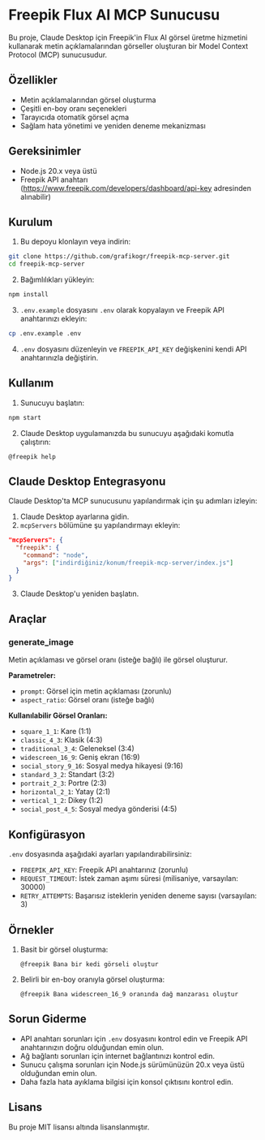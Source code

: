 # Freepik Flux AI MCP Sunucusu

Bu proje, Claude Desktop için Freepik'in Flux AI görsel üretme hizmetini kullanarak metin açıklamalarından görseller oluşturan bir Model Context Protocol (MCP) sunucusudur.

## Özellikler

- Metin açıklamalarından görsel oluşturma
- Çeşitli en-boy oranı seçenekleri
- Tarayıcıda otomatik görsel açma
- Sağlam hata yönetimi ve yeniden deneme mekanizması

## Gereksinimler

- Node.js 20.x veya üstü
- Freepik API anahtarı (https://www.freepik.com/developers/dashboard/api-key adresinden alınabilir)

## Kurulum

1. Bu depoyu klonlayın veya indirin:
```bash
git clone https://github.com/grafikogr/freepik-mcp-server.git
cd freepik-mcp-server
```

2. Bağımlılıkları yükleyin:
```bash
npm install
```

3. `.env.example` dosyasını `.env` olarak kopyalayın ve Freepik API anahtarınızı ekleyin:
```bash
cp .env.example .env
```

4. `.env` dosyasını düzenleyin ve `FREEPIK_API_KEY` değişkenini kendi API anahtarınızla değiştirin.

## Kullanım

1. Sunucuyu başlatın:
```bash
npm start
```

2. Claude Desktop uygulamanızda bu sunucuyu aşağıdaki komutla çalıştırın:
```
@freepik help
```

## Claude Desktop Entegrasyonu

Claude Desktop'ta MCP sunucusunu yapılandırmak için şu adımları izleyin:

1. Claude Desktop ayarlarına gidin.
2. `mcpServers` bölümüne şu yapılandırmayı ekleyin:
```json
"mcpServers": {
  "freepik": {
    "command": "node",
    "args": ["indirdiğiniz/konum/freepik-mcp-server/index.js"]
  }
}
```
3. Claude Desktop'u yeniden başlatın.

## Araçlar

### generate_image

Metin açıklaması ve görsel oranı (isteğe bağlı) ile görsel oluşturur.

**Parametreler:**
- `prompt`: Görsel için metin açıklaması (zorunlu)
- `aspect_ratio`: Görsel oranı (isteğe bağlı)

**Kullanılabilir Görsel Oranları:**
- `square_1_1`: Kare (1:1)
- `classic_4_3`: Klasik (4:3)
- `traditional_3_4`: Geleneksel (3:4)
- `widescreen_16_9`: Geniş ekran (16:9)
- `social_story_9_16`: Sosyal medya hikayesi (9:16)
- `standard_3_2`: Standart (3:2)
- `portrait_2_3`: Portre (2:3)
- `horizontal_2_1`: Yatay (2:1)
- `vertical_1_2`: Dikey (1:2)
- `social_post_4_5`: Sosyal medya gönderisi (4:5)

## Konfigürasyon

`.env` dosyasında aşağıdaki ayarları yapılandırabilirsiniz:

- `FREEPIK_API_KEY`: Freepik API anahtarınız (zorunlu)
- `REQUEST_TIMEOUT`: İstek zaman aşımı süresi (milisaniye, varsayılan: 30000)
- `RETRY_ATTEMPTS`: Başarısız isteklerin yeniden deneme sayısı (varsayılan: 3)

## Örnekler

1. Basit bir görsel oluşturma:
   ```
   @freepik Bana bir kedi görseli oluştur
   ```

2. Belirli bir en-boy oranıyla görsel oluşturma:
   ```
   @freepik Bana widescreen_16_9 oranında dağ manzarası oluştur
   ```

## Sorun Giderme

- API anahtarı sorunları için `.env` dosyasını kontrol edin ve Freepik API anahtarınızın doğru olduğundan emin olun.
- Ağ bağlantı sorunları için internet bağlantınızı kontrol edin.
- Sunucu çalışma sorunları için Node.js sürümünüzün 20.x veya üstü olduğundan emin olun.
- Daha fazla hata ayıklama bilgisi için konsol çıktısını kontrol edin.

## Lisans

Bu proje MIT lisansı altında lisanslanmıştır.